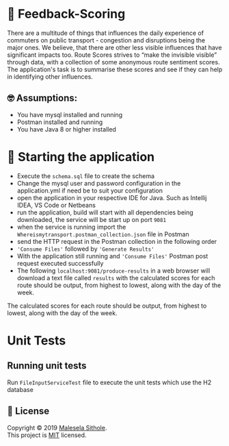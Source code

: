 # 🚆 Feedback-Scoring
There are a multitude of things that influences the daily experience of commuters on
public transport - congestion and disruptions being the major ones. We believe, that
there are other less visible influences that have significant impacts too.
Route Scores strives to “make the invisible visible” through data, with 
a collection of some anonymous route sentiment scores. The application's task is to summarise
these scores and see if they can help in identifying other influences.

## 🤓 Assumptions: 
- You have mysql installed and running
- Postman installed and running
- You have Java 8 or higher installed

# 🚀 Starting the application

- Execute the `schema.sql` file to create the schema
- Change the mysql user and password configuration in the application.yml if need be to suit your configuration
- open the application in your respective IDE for Java. Such as Intellij IDEA, VS Code or Netbeans
- run the application, build will start with all dependencies being downloaded, the service will be start up on port `9081`
- when the service is running import the `Whereismytransport.postman_collection.json` file in Postman
- send the HTTP request in the Postman collection in the following order
- `'Consume Files'` followed by `'Generate Results'`
- With the application still running and `'Consume Files'` Postman post request executed successfully
- The following `localhost:9081/produce-results` in a web browser will download a text file called `results` 
  with the calculated scores for each route should be output, from highest to lowest, along with the day of the week.

The calculated scores for each route should be output, from highest to lowest, along
with the day of the week.

# Unit Tests

## Running unit tests

Run `FileInputServiceTest` file to execute the unit tests which use the H2 database


## 📝 License

Copyright © 2019 [Malesela Sithole](https://github.com/HoodLum-1).<br />
This project is [MIT](https://github.com/HoodLum-1/route-scores/blob/main/LICENSE) licensed.
